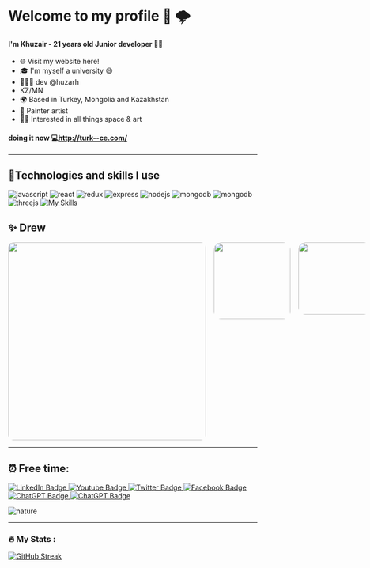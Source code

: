 
# Welcome to my profile 🔆 🌩️
<!-- Redis rabbitmq -->
#### I'm Khuzair - 21 years old Junior developer 🕵️‍♀️

* 🌐 <a herf="turk--ce.com">Visit my website here!</a>
* 🎓 I'm myself a university 😄
* 👨🏻‍💻 dev @huzarh
*  KZ/MN
* 🌍 Based in Turkey, Mongolia and Kazakhstan
* 🌄 Painter artist
* 🚀🎨 Interested in all things space & art

#### doing it now 💻http://turk--ce.com/
---

## 🔬Technologies and skills I use



![javascript](https://camo.githubusercontent.com/cf1a0ef083a2372d7f66b4691d5d25bfd8c098f42871e8da90edb1f32ed187c4/68747470733a2f2f696d672e736869656c64732e696f2f62616467652f2d4a6176615363726970742d626c61636b3f7374796c653d666c61742d737175617265266c6f676f3d6a617661736372697074) 
![react](https://camo.githubusercontent.com/137a7a0f28f9e326bcc81a5a0bd853c86435143774c15642d827a5788e778667/68747470733a2f2f696d672e736869656c64732e696f2f62616467652f2d52656163742d626c61636b3f7374796c653d666c61742d737175617265266c6f676f3d7265616374)
![redux](https://camo.githubusercontent.com/b1922697e9154f36e1ab443df75b67690b94a326f3bf852409787bc9deaa62cb/68747470733a2f2f696d672e736869656c64732e696f2f62616467652f2d52656475782d626c61636b3f7374796c653d666c61742d737175617265266c6f676f3d7265647578)
![express](https://camo.githubusercontent.com/985831ce44b32b2881cf301313b5a970228a4c382c6dcd54ff1a26d3de84015d/68747470733a2f2f696d672e736869656c64732e696f2f62616467652f2d457870726573732d626c61636b3f7374796c653d666c61742d737175617265266c6f676f3d65787072657373)
![nodejs](https://camo.githubusercontent.com/cec92673ea713fa89ba2ae2033daf5851f6f39393ff5b93231aa707d424638d9/68747470733a2f2f696d672e736869656c64732e696f2f62616467652f2d4e6f64656a732d626c61636b3f7374796c653d666c61742d737175617265266c6f676f3d4e6f64652e6a73)
![mongodb](https://camo.githubusercontent.com/392fa71fd2737088b6d21ba33f3d2fb6e1ac7c61142cdbe56c1d688ecf781ab8/68747470733a2f2f696d672e736869656c64732e696f2f62616467652f2d4d6f6e676f44422d626c61636b3f7374796c653d666c61742d737175617265266c6f676f3d6d6f6e676f6462)
![mongodb](https://camo.githubusercontent.com/392fa71fd2737088b6d21ba33f3d2fb6e1ac7c61142cdbe56c1d688ecf781ab8/68747470733a2f2f696d672e736869656c64732e696f2f62616467652f2d4d6f6e676f44422d626c61636b3f7374796c653d666c61742d737175617265266c6f676f3d6d6f6e676f6462)
![threejs](https://camo.githubusercontent.com/392fa71fd2737088b6d21ba33f3d2fb6e1ac7c61142cdbe56c1d688ecf781ab8/68747470733a2f2f696d672e736869656c64732e696f2f62616467652f2d4d6f6e676f44422d626c61636b3f7374796c653d666c61742d737175617265266c6f676f3d6d6f6e676f6462)
[![My Skills](https://skillicons.dev/icons?i=react,js,ts,next,vue,react-native,threejs,redux,mui,nodejs,mongodb&perline=3)](https://skillicons.dev)

## ✨ Drew

<div id="header" align="center" style="display:flex;">
   
  <img src="https://scontent.fkco5-1.fna.fbcdn.net/v/t39.30808-6/166982124_344879250607103_6803994875227046076_n.jpg?_nc_cat=100&ccb=1-7&_nc_sid=19026a&_nc_ohc=4ktuG_ckIzEAX_K8QNf&_nc_ht=scontent.fkco5-1.fna&oh=00_AfC3n7wFAiUxAjlry1OlQWlydyQhX2E4m6TQSwGSmepjhQ&oe=643981C4" width="400" hieght="150" style="border-radius:10px"/>
   &nbsp;&nbsp;&nbsp;&nbsp;
  <img src="https://scontent.fkco5-1.fna.fbcdn.net/v/t39.30808-6/332266543_529606719313721_6590504967901402580_n.jpg?_nc_cat=105&ccb=1-7&_nc_sid=730e14&_nc_ohc=YIlvDMDnvaQAX_5nNs_&_nc_ht=scontent.fkco5-1.fna&oh=00_AfB_BmgPvoUgZRTo9uIl60fpCDfGK_gopGB7SQtrjFg-MA&oe=64392FFA" width="155" style="border-radius:10%" borderRadius="20%"  />&nbsp;&nbsp;&nbsp;&nbsp;
  <img src="https://scontent.fkco5-1.fna.fbcdn.net/v/t1.6435-9/130975824_214000263695003_8572418138708170922_n.jpg?_nc_cat=100&ccb=1-7&_nc_sid=8bfeb9&_nc_ohc=p09NQJmK_vwAX8IIfbE&_nc_ht=scontent.fkco5-1.fna&oh=00_AfAx7ahGl2Dnzkb5KnEVtRFN4VI7MYMj0fpe_wxbBBYBpw&oe=645B71B7" width="146" style="border-radius:10%" borderRadius="20%"  /> 
</div>

---
## ⏰ Free time:

<div id="badges">
  <a href="your-linkedin-URL">
    <img src="https://img.shields.io/badge/LinkedIn-blue?style=for-the-badge&logo=linkedin&logoColor=white" alt="LinkedIn Badge"/>
  </a>
  <a href="your-youtube-URL">
    <img src="https://img.shields.io/badge/YouTube-red?style=for-the-badge&logo=youtube&logoColor=white" alt="Youtube Badge"/>
  </a>
  <a href="your-twitter-URL">
    <img src="https://img.shields.io/badge/Twitter-blue?style=for-the-badge&logo=twitter&logoColor=white" alt="Twitter Badge"/>
  </a>
   <a href="your-facebook-URL">
    <img src="https://img.shields.io/badge/Facebook-blue?style=for-the-badge&logo=facebook&logoColor=white" alt="Facebook Badge"/>
  </a>
   <a href="">
    <img src="https://img.shields.io/badge/ChatGPT-brightgreen?style=for-the-badge&logo=chatgpt&logoColor=white" alt="ChatGPT Badge"/>
   </a>
   <a href="">
    <img src="https://img.shields.io/badge/sport-brightgreen?style=for-the-badge&logo=sport&logoColor=white" alt="ChatGPT Badge"/>
   </a>
  
</div>

![nature](https://i.pinimg.com/originals/f9/47/74/f94774094cdb0632c80e94a27d4de239.gif)

---

### :fire: My Stats :

[![GitHub Streak](http://github-readme-streak-stats.herokuapp.com?user=huzarh&theme=dark&background=000000)](https://git.io/streak-stats,https://github.com/anuraghazra/github-readme-stats)

<!-- [![Top Langs](https://github-readme-stats.vercel.app/api/top-langs/?username=huzarh)](https://github.com/anuraghazra/github-readme-stats) -->

<!--- requir: 
real time laptop public ip url: ngrokf
npm key:0ec36ea883f13acc6edcba717085afb09e24874de5c2f39e831f1730897ef523
4a7b9a977f51a67ef9b4c2caf1bb0578bf6408e24acb531b6064ad93a1a1e22b
44db7155a75d9780551ffb401b833b684dae9d20ceaacf81c0a170c844992205
5c86e3b984313e02746b4b017a2f81ea13479b406cbd46c81694f6eec9930957
5790de671ec78c2a6d6764a30e9104971a0305e05472ed3198ec41285d9d787a


huzarh/huzarh is a ✨ special ✨ repository because sdv its `README.md` (this file) appears on your GitHub profile.
You can click the Pr.  ergseg er g.   reg egrr.  eview  ewr gw eg  look at your changes ewr gw eg  look at your changes link to take adsvs ewr gw eg  look at your changes.
  ergseg er g.   reg egrr.  eview  ewr gw eg  look at your changes ewr gw eg  look at your changes link to take adsvs ewr gw eg  look at your changes.ink to take adsvs ewr gw eg  look at your changes.
--->
